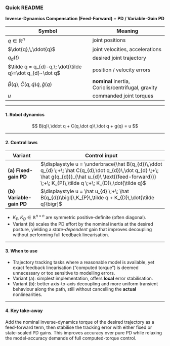 ### Quick README

**Inverse-Dynamics Compensation (Feed-Forward) + PD / Variable-Gain PD**

| Symbol                                                   | Meaning                                            |
| -------------------------------------------------------- | -------------------------------------------------- |
| $q\in\mathbb{R}^{n}$                                     | joint positions                                    |
| $\dot{q},\,\ddot{q}$                                     | joint velocities, accelerations                    |
| $q_{d}(t)$                                               | desired joint trajectory                           |
| $\tilde q = q_{d}-q,\; \dot{\tilde q}=\dot q_{d}-\dot q$ | position / velocity errors                         |
| $\hat B(q),\,\hat C(q,\dot q)\dot q,\,\hat g(q)$         | **nominal** inertia, Coriolis/centrifugal, gravity |
| $u$                                                      | commanded joint torques                            |

---

#### 1. Robot dynamics

$$
B(q)\,\ddot q + C(q,\dot q)\,\dot q + g(q) = u
$$

---

#### 2. Control laws

| Variant                  | Control input                                                                                                                                                                                                    |
| ------------------------ | ---------------------------------------------------------------------------------------------------------------------------------------------------------------------------------------------------------------- |
| **(a) Fixed-gain PD**    | $\displaystyle u = \underbrace{\hat B(q_{d})\,\ddot q_{d} \;+\; \hat C(q_{d},\dot q_{d})\,\dot q_{d} \;+\; \hat g(q_{d})}_{\hat u_{d}\ \text{(feed-forward)}} \;+\; K_{P}\,\tilde q \;+\; K_{D}\,\dot{\tilde q}$ |
| **(b) Variable-gain PD** | $\displaystyle u = \hat u_{d} \;+\; \hat B(q_{d})\bigl[\,K_{P}\,\tilde q + K_{D}\,\dot{\tilde q}\bigr]$                                                                                                          |

* $K_{P}, K_{D}\in\mathbb{R}^{n\times n}$ are symmetric positive-definite (often diagonal).
* Variant (b) scales the PD effort by the nominal inertia at the desired posture, yielding a *state-dependent* gain that improves decoupling without performing full feedback linearisation.

---

#### 3. When to use

* Trajectory tracking tasks where a reasonable model is available, yet exact feedback linearisation (“computed torque”) is deemed unnecessary or too sensitive to modelling errors.
* Variant (a): simplest implementation, offers **local** error stabilisation.
* Variant (b): better axis-to-axis decoupling and more uniform transient behaviour along the path, still without cancelling the **actual** nonlinearities.

---

#### 4. Key take-away

Add the nominal inverse-dynamics torque of the desired trajectory as a feed-forward term, then stabilise the tracking error with either fixed or state-scaled PD gains.  This improves accuracy over pure PD while relaxing the model-accuracy demands of full computed-torque control.
